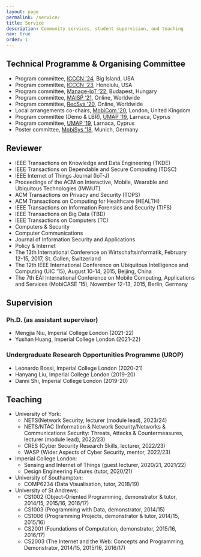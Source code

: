 ```yaml
---
layout: page
permalink: /service/
title: Service
description: Community services, student supervision, and teaching
nav: true
order: 1
---
```


## Technical Programme & Organising Committee

- Program committee, [ICCCN '24](http://www.icccn.org/index.html), Big Island, USA
- Program committee, [ICCCN '23](http://www.icccn.org/icccn23/index.html), Honolulu, USA
- Program committee, [Manage-IoT ’22](https://manage-iot.future-iot.org), Budapest, Hungary
- Program committee, [MAISP ’21](https://maisp.gitlab.io), Online, Worldwide
- Program committee, [RecSys ’20](https://recsys.acm.org/recsys20), Online, Worldwide
- Local arrangements co-chairs, [MobiCom ’20](https://sigmobile.org/mobicom/2020), London, United Kingdom
- Program committee (Demo & LBR), [UMAP ’19](http://www.cyprusconferences.org/umap2019), Larnaca, Cyprus
- Program committee, [UMAP ’19](http://www.cyprusconferences.org/umap2019), Larnaca, Cyprus
- Poster committee, [MobiSys ’18](https://www.sigmobile.org/mobisys/2018), Munich, Germany

## Reviewer

- IEEE Transactions on Knowledge and Data Engineering (TKDE)
- IEEE Transactions on Dependable and Secure Computing (TDSC)
- IEEE Internet of Things Journal (IoT-J)
- Proceedings of the ACM on Interactive, Mobile, Wearable and Ubiquitous Technologies (IMWUT)
- ACM Transactions on Privacy and Security (TOPS)
- ACM Transactions on Computing for Healthcare (HEALTH)
- IEEE Transactions on Information Forensics and Security (TIFS)
- IEEE Transactions on Big Data (TBD)
- IEEE Transactions on Computers (TC)
- Computers & Security
- Computer Communications
- Journal of Information Security and Applications
- Policy & Internet
- The 13th International Conference on Wirtschaftsinformatik, February 12-15, 2017, St. Gallen, Switzerland
- The 12th IEEE International Conference on Ubiquitous Intelligence and Computing (UIC ’15), August 10-14, 2015, Beijing, China
- The 7th EAI International Conference on Mobile Computing, Applications and Services (MobiCASE ’15), November 12-13, 2015, Berlin, Germany

## Supervision

### Ph.D. (as assistant supervisor)

- Mengjia Niu, Imperial College London (2021-22)
- Yushan Huang, Imperial College London (2021-22)

### Undergraduate Research Opportunities Programme (UROP)

- Leonardo Bossi, Imperial College London (2020-21)
- Hanyang Liu, Imperial College London (2019-20)
- Danni Shi, Imperial College London (2019-20)

## Teaching

- University of York:
  - NETS(Network Security, lecturer (module lead), 2023/24)
  - NETS/NTAC (Information & Network Security/Networks & Communications Security: Threats, Attacks & Countermeasures, lecturer (module lead), 2022/23)
  - CRES (Cyber Security Research Skills, lecturer, 2022/23)
  - WASP (Wider Aspects of Cyber Security, mentor, 2022/23)
- Imperial College London:
  - Sensing and Internet of Things (guest lecturer, 2020/21, 2021/22)
  - Design Engineering Futures (tutor, 2020/21)
- University of Southampton:
  - COMP6234 (Data Visualisation, tutor, 2018/19)
- University of St Andrews:
  - CS1002 (Object-Oriented Programming, demonstrator & tutor, 2014/15, 2015/16, 2016/17)
  - CS1003 (Programming with Data, demonstrator, 2014/15)
  - CS1006 (Programming Projects, demonstrator & tutor, 2014/15, 2015/16)
  - CS2001 (Foundations of Computation, demonstrator, 2015/16, 2016/17)
  - CS2003 (The Internet and the Web: Concepts and Programming, Demonstrator, 2014/15, 2015/16, 2016/17)
